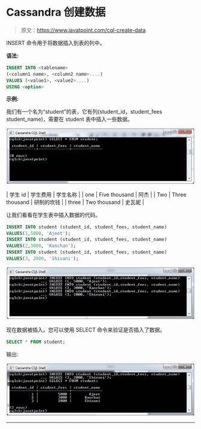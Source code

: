 # Cassandra 创建数据

> 原文：<https://www.javatpoint.com/cql-create-data>

INSERT 命令用于将数据插入到表的列中。

**语法:**

```sql
INSERT INTO <tablename>
(<column1 name>, <column2 name>....)
VALUES (<value1>, <value2>....)
USING <option> 

```

**示例:**

我们有一个名为“student”的表，它有列(student_id，student_fees student_name)，需要在 student 表中插入一些数据。

![Cassandra Create data 1](img/81ada0f6901575edbee29e4bbd7234e0.png)

| 学生 id | 学生费用 | 学生名称 |
| one | Five thousand | 阿杰 |
| Two | Three thousand | 研制的坎钱 |
| three | Two thousand | 史瓦妮 |

让我们看看在学生表中插入数据的代码。

```sql
INSERT INTO student (student_id, student_fees, student_name) 
VALUES(1,5000, 'Ajeet');
INSERT INTO student (student_id, student_fees, student_name) 
VALUES(2,3000, 'Kanchan');
INSERT INTO student (student_id, student_fees, student_name) 
VALUES(3, 2000, 'Shivani');

```

![Cassandra Create data 2](img/d44ca9c48be1415401bcfa54d0e34327.png)

现在数据被插入。您可以使用 SELECT 命令来验证是否插入了数据。

```sql
SELECT * FROM student; 

```

输出:

![Cassandra Create data 3](img/c10f89952c4e324b5f13d4feaf1a91a4.png)

* * *